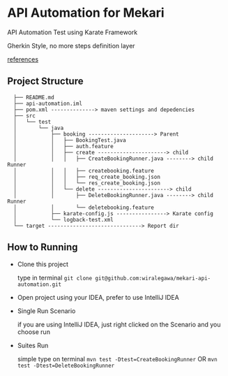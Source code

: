 # API Automation for Mekari
API Automation Test using Karate Framework

Gherkin Style, no more steps definition layer

[references](https://github.com/intuit/karate)

## Project Structure

```
  ├── README.md
  ├── api-automation.iml
  ├── pom.xml --------------> maven settings and depedencies 
  ├── src
  │   └── test
  │       └── java
  │           ├── booking ---------------------> Parent
  │           │   ├── BookingTest.java
  │           │   ├── auth.feature
  │           │   ├── create ----------------------> child
  │           │   │   ├── CreateBookingRunner.java --------> child Runner
  │           │   │   ├── createbooking.feature
  │           │   │   ├── req_create_booking.json
  │           │   │   └── res_create_booking.json
  │           │   └── delete -----------------------> child
  │           │       ├── DeleteBookingRunner.java --------> child Runner
  │           │       └── deletebooking.feature
  │           ├── karate-config.js ----------------> Karate config
  │           └── logback-test.xml
  └── target ------------------------------> Report dir
```

## How to Running
- Clone this project 

    type in terminal `git clone git@github.com:wiralegawa/mekari-api-automation.git`
    
- Open project using your IDEA, prefer to use IntelliJ IDEA

- Single Run Scenario

    if you are using IntelliJ IDEA, just right clicked on the Scenario and you choose run

- Suites Run

    simple type on terminal 
    `mvn test -Dtest=CreateBookingRunner` OR
    `mvn test -Dtest=DeleteBookingRunner`